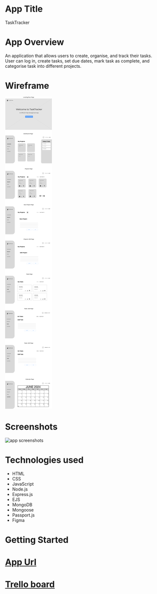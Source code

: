 # App Title

TaskTracker

# App Overview

An application that allows users to create, organise, and track their tasks. User can log in, create tasks, set due dates, mark task as complete, and categorise task into different projects.

# Wireframe

![hifi wireframe](public/docs/TaskTrackerWireframe.png)

# Screenshots

![app screenshots]()

# Technologies used

- HTML
- CSS
- JavaScript
- Node.js
- Express.js
- EJS
- MongoDB
- Mongoose
- Passport.js
- Figma

# Getting Started

# [App Url](https://tasktracker-tyjo.onrender.com/)

# [Trello board](https://trello.com/b/n6fC5Nhs/task-manager)
